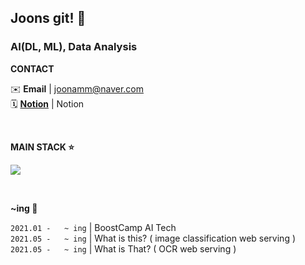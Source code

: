 ## Joons git! 💭

### AI(DL, ML), Data Analysis

**CONTACT** <p>
✉️ **Email** | joonamm@naver.com </br>
🗓 [**Notion**](https://www.notion.so/00388744cbae4e059563ccb679d8ec7f) | Notion </br>
</p>

</br>

<!-- h2><b> Tech Stack </b></h2-->

**MAIN STACK ⭐**
<p>
<img src="https://img.shields.io/badge/Python-3766AB?style=flat-square&logo=Python&logoColor=white"/></a> 
<!-- <img alt="PyTorch" src="https://img.shields.io/badge/PyTorch-%23EE4C2C.svg?style=flat-square&logo=PyTorch&logoColor=white" /> -->
<!-- <img src="https://img.shields.io/badge/pandas-150458?style=flat-square&logo=pandas&logoColor=white"/></a>  -->
</p>
</br>

**~ing 📝**

`2021.01 -   ~ ing`  | BoostCamp AI Tech  
`2021.05 -   ~ ing`  | What is this?  ( image classification web serving ) </br>
`2021.05 -   ~ ing`  | What is That?  ( OCR web serving ) </br>
